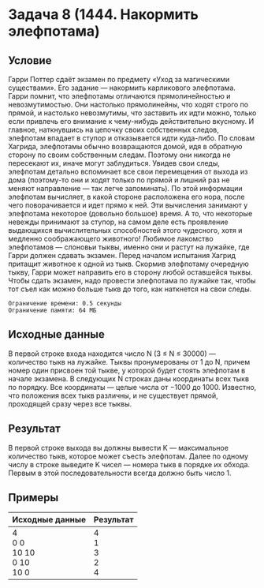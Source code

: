 #  Задача 8 (1444. Накормить элефпотама)

## Условие

Гарри Поттер сдаёт экзамен по предмету «Уход за магическими существами». Его задание — накормить карликового элефпотама. Гарри помнит, что элефпотамы отличаются прямолинейностью и невозмутимостью. Они настолько прямолинейны, что ходят строго по прямой, и настолько невозмутимы, что заставить их идти можно, только если привлечь его внимание к чему-нибудь действительно вкусному. И главное, наткнувшись на цепочку своих собственных следов, элефпотам впадает в ступор и отказывается идти куда-либо. По словам Хагрида, элефпотамы обычно возвращаются домой, идя в обратную сторону по своим собственным следам. Поэтому они никогда не пересекают их, иначе могут заблудиться. Увидев свои следы, элефпотам детально вспоминает все свои перемещения от выхода из дома (поэтому-то они и ходят только по прямой и лишний раз не меняют направление — так легче запоминать). По этой информации элефпотам вычисляет, в какой стороне расположена его нора, после чего поворачивается и идет прямо к ней. Эти вычисления занимают у элефпотама некоторое (довольно большое) время. А то, что некоторые невежды принимают за ступор, на самом деле есть проявление выдающихся вычислительных способностей этого чудесного, хотя и медленно соображающего животного!
Любимое лакомство элефпотамов — слоновьи тыквы, именно они и растут на лужайке, где Гарри должен сдавать экзамен. Перед началом испытания Хагрид притащит животное к одной из тыкв. Скормив элефпотаму очередную тыкву, Гарри может направить его в сторону любой оставшейся тыквы. Чтобы сдать экзамен, надо провести элефпотама по лужайке так, чтобы тот съел как можно больше тыкв до того, как наткнется на свои следы.

    Ограничение времени: 0.5 секунды
    Ограничение памяти: 64 МБ

## Исходные данные

В первой строке входа находится число N (3 ≤ N ≤ 30000) — количество тыкв на лужайке. Тыквы пронумерованы от 1 до N, причем номер один присвоен той тыкве, у которой будет стоять элефпотам в начале экзамена. В следующих N строках даны координаты всех тыкв по порядку. Все координаты — целые числа от −1000 до 1000. Известно, что положения всех тыкв различны, и не существует прямой, проходящей сразу через все тыквы.

## Результат
В первой строке выхода вы должны вывести K — максимальное количество тыкв, которое может съесть элефпотам. Далее по одному числу в строке выведите K чисел — номера тыкв в порядке их обхода. Первым в этой последовательности всегда должно быть число 1.

## Примеры
| Исходные данные | Результат  |
|---|---|
| 4 <br> 0 0<br> 10 10 <br> 0 10 <br> 10 0 | 4 <br> 1 <br> 3 <br> 2 <br> 4  |
